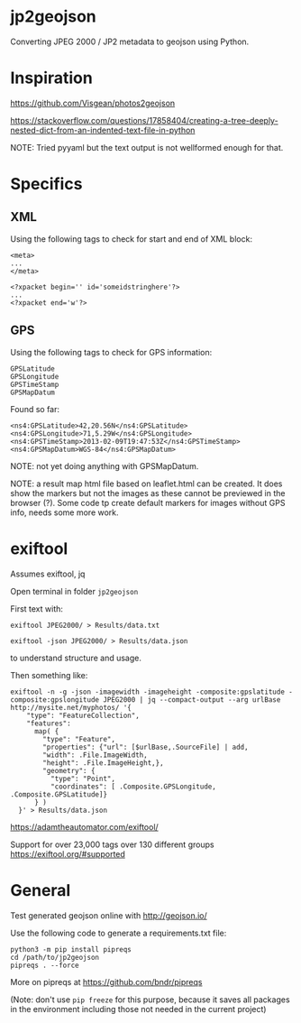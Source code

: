 # jp2geojson

Converting JPEG 2000 / JP2 metadata to geojson using Python.

# Inspiration

https://github.com/Visgean/photos2geojson

https://stackoverflow.com/questions/17858404/creating-a-tree-deeply-nested-dict-from-an-indented-text-file-in-python

NOTE: Tried pyyaml but the text output is not wellformed enough for that.

# Specifics

## XML

Using the following tags to check for start and end of XML block:

```
<meta>
...
</meta>

<?xpacket begin='﻿' id='someidstringhere'?>
...
<?xpacket end='w'?>
```

## GPS

Using the following tags to check for GPS information:

```
GPSLatitude
GPSLongitude
GPSTimeStamp
GPSMapDatum
```

Found so far:

```
<ns4:GPSLatitude>42,20.56N</ns4:GPSLatitude>
<ns4:GPSLongitude>71,5.29W</ns4:GPSLongitude>
<ns4:GPSTimeStamp>2013-02-09T19:47:53Z</ns4:GPSTimeStamp>
<ns4:GPSMapDatum>WGS-84</ns4:GPSMapDatum>
```

NOTE: not yet doing anything with GPSMapDatum.

NOTE: a result map html file based on leaflet.html can be created. It does show the markers but not the images as these cannot be previewed in the browser (?). Some code tp create default markers for images without GPS info, needs some more work.

# exiftool
Assumes exiftool, jq

Open terminal in folder `jp2geojson`

First text with:

`exiftool JPEG2000/ > Results/data.txt`

`exiftool -json JPEG2000/ > Results/data.json`

to understand structure and usage.

Then something like:

```
exiftool -n -g -json -imagewidth -imageheight -composite:gpslatitude -composite:gpslongitude JPEG2000 | jq --compact-output --arg urlBase http://mysite.net/myphotos/ '{
    "type": "FeatureCollection",
    "features": 
      map( {
        "type": "Feature", 
        "properties": {"url": [$urlBase,.SourceFile] | add,
        "width": .File.ImageWidth,
        "height": .File.ImageHeight,},
        "geometry": {
          "type": "Point",
          "coordinates": [ .Composite.GPSLongitude, .Composite.GPSLatitude]}
      } )
  }' > Results/data.json
  ```

https://adamtheautomator.com/exiftool/

Support for over 23,000 tags over 130 different groups https://exiftool.org/#supported

# General

Test generated geojson online with http://geojson.io/

Use the following code to generate a requirements.txt file:

```
python3 -m pip install pipreqs
cd /path/to/jp2geojson
pipreqs . --force
```

More on pipreqs at https://github.com/bndr/pipreqs

(Note: don't use `pip freeze` for this purpose, because it saves all packages in the environment including those not needed in the current project)
